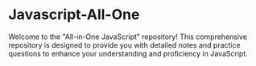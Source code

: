 # Javascript-All-One
Welcome to the "All-in-One JavaScript" repository! This comprehensive repository is designed to provide you with detailed notes and practice questions to enhance your understanding and proficiency in JavaScript.
